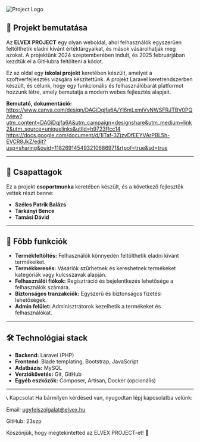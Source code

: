 

![Project Logo](https://cdn.discordapp.com/attachments/1284804036364599316/1343645404541222992/welbKldnRofQwAAAABJRU5ErkJggg.png?ex=67be06cc&is=67bcb54c&hm=f7938ece4c1ae640d13044215a4b6e81f2ae794c48b15ca4af8da1881a955f07&) <!-- Ha van logód, cseréld ki a placeholder linket a logóra -->

## 📌 Projekt bemutatása
Az **ELVEX PROJECT** egy olyan weboldal, ahol felhasználók egyszerűen feltölthetik eladni kívánt értéktárgyaikat, és mások vásárolhatják meg azokat. A projektünk 2024 szeptemberében indult, és 2025 februárjában kezdtük el a GitHubra feltölteni a kódot.

Ez az oldal egy **iskolai projekt** keretében készült, amelyet a szoftverfejlesztés vizsgára készítettünk. A projekt Laravel keretrendszerben készült, és célunk, hogy egy funkcionális és felhasználóbarát platformot hozzunk létre, amely bemutatja a modern webes fejlesztés alapjait.

**Bemutató, dokumentáció:**
https://www.canva.com/design/DAGiDqjfa6A/Yl6mLxmiVvNWSFRJTBV0PQ/view?utm_content=DAGiDqjfa6A&utm_campaign=designshare&utm_medium=link2&utm_source=uniquelinks&utlId=h9723ffcc14
https://docs.google.com/document/d/1lTaf-3ZjzvDfEEYVArPBL5h-EVCR8JkZ/edit?usp=sharing&ouid=118269145493210686971&rtpof=true&sd=true

---

## 👥 Csapattagok
Ez a projekt **csoportmunka** keretében készült, és a következő fejlesztők vettek részt benne:
- **Széles Patrik Balázs**
- **Tárkányi Bence**
- **Tamási Dávid**

---

## 🚀 Főbb funkciók
- **Termékfeltöltés:** Felhasználók könnyedén feltölthetik eladni kívánt termékeiket.
- **Termékkeresés:** Vásárlók szűrhetnek és kereshetnek termékeket kategóriák vagy kulcsszavak alapján.
- **Felhasználói fiókok:** Regisztráció és bejelentkezés lehetősége a felhasználók számára.
- **Biztonságos tranzakciók:** Egyszerű és biztonságos fizetési lehetőségek.
- **Admin felület:** Adminisztrátorok kezelhetik a termékeket és felhasználókat.

---

## 🛠️ Technológiai stack
- **Backend:** Laravel (PHP)
- **Frontend:** Blade templating, Bootstrap, JavaScript
- **Adatbázis:** MySQL
- **Verziókövetés:** Git, GitHub
- **Egyéb eszközök:** Composer, Artisan, Docker (opcionális)

---

📞 Kapcsolat
Ha bármilyen kérdésed van, nyugodtan lépj kapcsolatba velünk:

Email: ugyfelszolgalat@elvex.hu

GitHub: 23szp

Köszönjük, hogy megtekintetted az ELVEX PROJECT-et! 🚀
